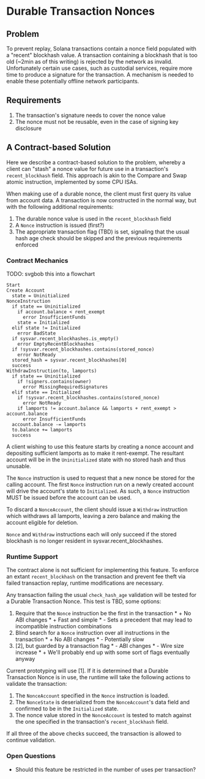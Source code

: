 # Durable Transaction Nonces

## Problem

To prevent replay, Solana transactions contain a nonce field populated with a
"recent" blockhash value. A transaction containing a blockhash that is too old
(~2min as of this writing) is rejected by the network as invalid. Unfortunately
certain use cases, such as custodial services, require more time to produce a
signature for the transaction. A mechanism is needed to enable these potentially
offline network participants.

## Requirements

1) The transaction's signature needs to cover the nonce value
2) The nonce must not be reusable, even in the case of signing key disclosure

## A Contract-based Solution

Here we describe a contract-based solution to the problem, whereby a client can
"stash" a nonce value for future use in a transaction's `recent_blockhash`
field. This approach is akin to the Compare and Swap atomic instruction,
implemented by some CPU ISAs.

When making use of a durable nonce, the client must first query its value from
account data. A transaction is now constructed in the normal way, but with the
following additional requirements:

  1) The durable nonce value is used in the `recent_blockhash` field
  2) A `Nonce` instruction is issued (first?)
  3) The appropriate transaction flag (TBD) is set, signaling that the usual
hash age check should be skipped and the previous requirements enforced

### Contract Mechanics

TODO: svgbob this into a flowchart

```text
Start
Create Account
  state = Uninitialized
NonceInstruction
  if state == Uninitialized
    if account.balance < rent_exempt
      error InsufficientFunds
    state = Initialized
  elif state != Initialized
    error BadState
  if sysvar.recent_blockhashes.is_empty()
    error EmptyRecentBlockhashes
  if !sysvar.recent_blockhashes.contains(stored_nonce)
    error NotReady
  stored_hash = sysvar.recent_blockhashes[0]
  success
WithdrawInstruction(to, lamports)
  if state == Uninitialized
    if !signers.contains(owner)
      error MissingRequiredSignatures
  elif state == Initialized
    if !sysvar.recent_blockhashes.contains(stored_nonce)
      error NotReady
    if lamports != account.balance && lamports + rent_exempt > account.balance
      error InsufficientFunds
  account.balance -= lamports
  to.balance += lamports
  success
```

A client wishing to use this feature starts by creating a nonce account and
depositing sufficient lamports as to make it rent-exempt. The resultant account
will be in the `Uninitialized` state with no stored hash and thus unusable.

The `Nonce` instruction is used to request that a new nonce be stored for the
calling account. The first `Nonce` instruction run on a newly created account
will drive the account's state to `Initialized`. As such, a `Nonce` instruction
MUST be issued before the account can be used.

To discard a `NonceAccount`, the client should issue a `Withdraw` instruction
which withdraws all lamports, leaving a zero balance and making the account
eligible for deletion.

`Nonce` and `Withdraw` instructions each will only succeed if the stored
blockhash is no longer resident in sysvar.recent_blockhashes.

### Runtime Support

The contract alone is not sufficient for implementing this feature. To enforce
an extant `recent_blockhash` on the transaction and prevent fee theft via
failed transaction replay, runtime modifications are necessary.

Any transaction failing the usual `check_hash_age` validation will be tested
for a Durable Transaction Nonce. This test is TBD, some options:

  1) Require that the `Nonce` instruction be the first in the transaction
    * + No ABI changes
    * + Fast and simple
    * - Sets a precedent that may lead to incompatible instruction combinations
  2) Blind search for a `Nonce` instruction over all instructions in the
transaction
    * + No ABI changes
    * - Potentially slow
  3) [2], but guarded by a transaction flag
    * - ABI changes
    * - Wire size increase
    * + We'll probably end up with some sort of flags eventually anyway

Current prototyping will use [1]. If it is determined that a Durable Transaction
Nonce is in use, the runtime will take the following actions to validate the
transaction:

  1) The `NonceAccount` specified in the `Nonce` instruction is loaded.
  2) The `NonceState` is deserialized from the `NonceAccount`'s data field and
confirmed to be in the `Initialized` state.
  3) The nonce value stored in the `NonceAccount` is tested to match against the
one specified in the transaction's `recent_blockhash` field.

If all three of the above checks succeed, the transaction is allowed to continue
validation.

### Open Questions

* Should this feature be restricted in the number of uses per transaction?
